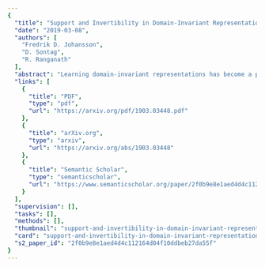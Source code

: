 ```yaml
---
{
  "title": "Support and Invertibility in Domain-Invariant Representations",
  "date": "2019-03-08",
  "authors": [
    "Fredrik D. Johansson",
    "D. Sontag",
    "R. Ranganath"
  ],
  "abstract": "Learning domain-invariant representations has become a popular approach to unsupervised domain adaptation and is often justified by invoking a particular suite of theoretical results. We argue that there are two significant flaws in such arguments. First, the results in question hold only for a fixed representation and do not account for information lost in non-invertible transformations. Second, domain invariance is often a far too strict requirement and does not always lead to consistent estimation, even under strong and favorable assumptions. In this work, we give generalization bounds for unsupervised domain adaptation that hold for any representation function by acknowledging the cost of non-invertibility. In addition, we show that penalizing distance between densities is often wasteful and propose a bound based on measuring the extent to which the support of the source domain covers the target domain. We perform experiments on well-known benchmarks that illustrate the short-comings of current standard practice.",
  "links": [
    {
      "title": "PDF",
      "type": "pdf",
      "url": "https://arxiv.org/pdf/1903.03448.pdf"
    },
    {
      "title": "arXiv.org",
      "type": "arxiv",
      "url": "https://arxiv.org/abs/1903.03448"
    },
    {
      "title": "Semantic Scholar",
      "type": "semanticscholar",
      "url": "https://www.semanticscholar.org/paper/2f0b9e8e1aed4d4c112164d04f10ddbeb27da55f"
    }
  ],
  "supervision": [],
  "tasks": [],
  "methods": [],
  "thumbnail": "support-and-invertibility-in-domain-invariant-representations-thumb.jpg",
  "card": "support-and-invertibility-in-domain-invariant-representations-card.jpg",
  "s2_paper_id": "2f0b9e8e1aed4d4c112164d04f10ddbeb27da55f"
}
---
```


